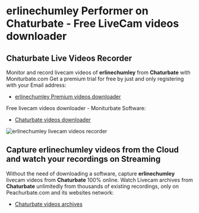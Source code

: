 # erlinechumley Performer on Chaturbate - Free LiveCam videos downloader

## Chaturbate Live Videos Recorder

Monitor and record livecam videos of **erlinechumley** from **Chaturbate** with Moniturbate.com
Get a premium trial for free by just and only registering with your Email address:
* [erlinechumley Premium videos downloader](https://moniturbate.com/request-demo-licence-key.html)

Free livecam videos downloader - Moniturbate Software:
* [Chaturbate videos downloader](https://moniturbate.com/moniturbate-download-software.html)

![erlinechumley livecam videos recorder](https://peachurnet.com/templates/moniturbate-software.png)


## Capture erlinechumley videos from the Cloud and watch your recordings on Streaming

Without the need of downloading a software, capture **erlinechumley** livecam videos from **Chaturbate** 100% online.
Watch Livecam archives from **Chaturbate** unlimitedly from thousands of existing recordings, only on Peachurbate.com and its websites network:
* [Chaturbate videos archives](https://peachurnet.com/)